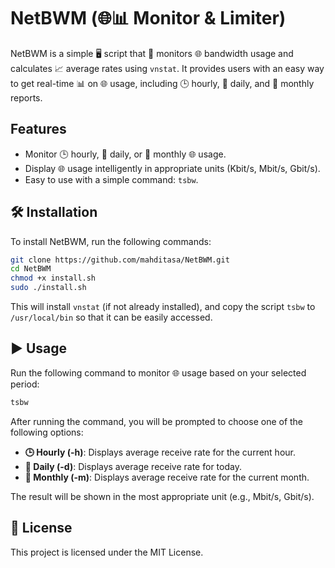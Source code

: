 # NetBWM (🌐📊 Monitor & Limiter)

NetBWM is a simple 🖥️ script that 📡 monitors 🌐 bandwidth usage and calculates 📈 average rates using `vnstat`. It provides users with an easy way to get real-time 📊 on 🌐 usage, including 🕒 hourly, 📅 daily, and 📆 monthly reports.

## Features
- Monitor 🕒 hourly, 📅 daily, or 📆 monthly 🌐 usage.
- Display 🌐 usage intelligently in appropriate units (Kbit/s, Mbit/s, Gbit/s).
- Easy to use with a simple command: `tsbw`.

## 🛠️ Installation
To install NetBWM, run the following commands:

```bash
git clone https://github.com/mahditasa/NetBWM.git
cd NetBWM
chmod +x install.sh
sudo ./install.sh
```

This will install `vnstat` (if not already installed), and copy the script `tsbw` to `/usr/local/bin` so that it can be easily accessed.

## ▶️ Usage
Run the following command to monitor 🌐 usage based on your selected period:

```bash
tsbw
```

After running the command, you will be prompted to choose one of the following options:
- **🕒 Hourly (-h)**: Displays average receive rate for the current hour.
- **📅 Daily (-d)**: Displays average receive rate for today.
- **📆 Monthly (-m)**: Displays average receive rate for the current month.

The result will be shown in the most appropriate unit (e.g., Mbit/s, Gbit/s).

## 📜 License
This project is licensed under the MIT License.

